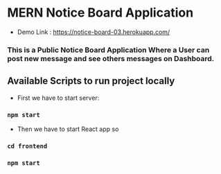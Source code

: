 # MERN Notice Board Application

- Demo Link : https://notice-board-03.herokuapp.com/


### This is a Public Notice Board Application Where a User can post new message and see others messages on Dashboard.

## Available Scripts to run project locally

- First we have to start server:

### `npm start`

- Then we have to start React app so

### `cd frontend`

### `npm start`
